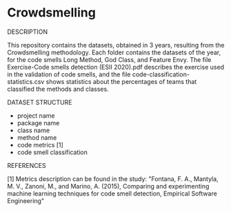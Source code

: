 # Crowdsmelling

DESCRIPTION

This repository contains the datasets, obtained in 3 years, resulting from the Crowdsmelling methodology.
Each folder contains the datasets of the year, for the code smells Long Method, God Class, and Feature Envy. The file Exercise-Code smells detection (ESII 2020).pdf describes the exercise used in the validation of code smells, and the file code-classification-statistics.csv shows statistics about the percentages of teams that classified the methods and classes.

DATASET STRUCTURE
  - project	name
  - package	name
  - class	name
  - method name
  - code metrics [1]
  - code smell classification

REFERENCES

[1] Metrics description can be found in the study: "Fontana, F. A., Mantyla, M. V., Zanoni, M., and Marino, A. (2015), Comparing and experimenting machine learning techniques for code smell detection, Empirical Software Engineering"
